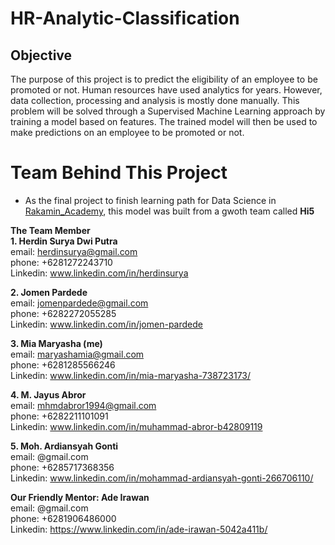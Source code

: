 # HR-Analytic-Classification

## Objective
The purpose of this project is to predict the eligibility of an employee to be promoted or not.
Human resources have used analytics for years. However, data collection, processing and analysis is mostly done manually.
This problem will be solved through a Supervised Machine Learning approach by training a model based on features. 
The trained model will then be used to make predictions on an employee to be promoted or not.  

# Team Behind This Project
* As the final project to finish learning path for Data Science in [Rakamin_Academy](https://rakamin.com/), this model was built from a gwoth team called **Hi5**<br>

**The Team Member**<br>
**1. Herdin Surya Dwi Putra**<br>
email: herdinsurya@gmail.com<br>
phone: +6281272243710<br>
Linkedin: www.linkedin.com/in/herdinsurya<br>

**2. Jomen Pardede**<br>
email: jomenpardede@gmail.com<br>
phone: +6282272055285<br>
Linkedin: www.linkedin.com/in/jomen-pardede<br>

**3. Mia Maryasha (me)**<br>
email: maryashamia@gmail.com<br>
phone: +6281285566246<br>
Linkedin: www.linkedin.com/in/mia-maryasha-738723173/<br>

**4. M. Jayus Abror**<br>
email: mhmdabror1994@gmail.com<br>
phone: +6282211101091<br>
Linkedin: www.linkedin.com/in/muhammad-abror-b42809119<br>

**5. Moh. Ardiansyah Gonti**<br>
email: @gmail.com<br>
phone: +6285717368356<br>
Linkedin: www.linkedin.com/in/mohammad-ardiansyah-gonti-266706110/<br>

**Our Friendly Mentor: Ade Irawan**<br>
email: @gmail.com<br>
phone: +6281906486000<br>
Linkedin: https://www.linkedin.com/in/ade-irawan-5042a411b/ <br>
